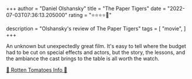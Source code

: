 +++
author = "Daniel Olshansky"
title = "The Paper Tigers"
date = "2022-07-03T07:36:13.205000"
rating = "⭐⭐⭐⭐🌟"

description = "Olshansky's review of The Paper Tigers"
tags = [
    "movie",
]
+++


An unknown but unexpectedly great film. It's easy to tell where the budget had to be cut on special effects and actors, but the story, the lessons, and the ambiance the cast brings to the table is all worth the watch.

[🍅 Rotten Tomatoes Info 🍅](https://www.rottentomatoes.com//m/the_paper_tigers)